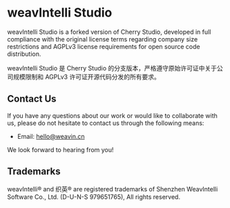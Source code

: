 # weavIntelli Studio

weavIntelli Studio is a forked version of Cherry Studio, developed in full compliance with the original license terms regarding company size restrictions and AGPLv3 license requirements for open source code distribution.

weavIntelli Studio 是 Cherry Studio 的分支版本，严格遵守原始许可证中关于公司规模限制和 AGPLv3 许可证开源代码分发的所有要求。

## Contact Us

If you have any questions about our work or would like to collaborate with us, please do not hesitate to contact us through the following means:

- Email: hello@weavin.cn

We look forward to hearing from you!

## Trademarks

weavIntelli® and 织英® are registered trademarks of Shenzhen WeavIntelli Software Co., Ltd. (D-U-N-S 979651765), All rights reserved.
